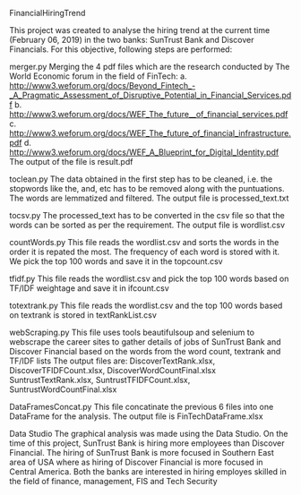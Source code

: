 FinancialHiringTrend

This project was created to analyse the hiring trend at the current time (February 06, 2019) in the two banks: 
SunTrust Bank and Discover Financials. 
For this objective, following steps are performed:

merger.py Merging the 4 pdf files which are the research conducted by The World Economic forum in the field of FinTech: 
a. http://www3.weforum.org/docs/Beyond_Fintech_-_A_Pragmatic_Assessment_of_Disruptive_Potential_in_Financial_Services.pdf 
b. http://www3.weforum.org/docs/WEF_The_future__of_financial_services.pdf 
c. http://www3.weforum.org/docs/WEF_The_future_of_financial_infrastructure.pdf 
d. http://www3.weforum.org/docs/WEF_A_Blueprint_for_Digital_Identity.pdf 
The output of the file is result.pdf

toclean.py The data obtained in the first step has to be cleaned, i.e. the stopwords like the, and, etc has to be removed along with the puntuations. The words are lemmatized and filtered. The output file is processed_text.txt

tocsv.py The processed_text has to be converted in the csv file so that the words can be sorted as per the requirement. The output file is wordlist.csv

countWords.py This file reads the wordlist.csv and sorts the words in the order it is repated the most. The frequency of each word is stored with it. We pick the top 100 words and save it in the topcount.csv

tfidf.py This file reads the wordlist.csv and pick the top 100 words based on TF/IDF weightage and save it in ifcount.csv

totextrank.py This file reads the wordlist.csv and the top 100 words based on textrank is stored in textRankList.csv

webScraping.py This file uses tools beautifulsoup and selenium to webscrape the career sites to gather details of jobs of SunTrust Bank and Discover Financial based on the words from the word count, textrank and TF/IDF lists The output files are: DiscoverTextRank.xlsx, DiscoverTFIDFCount.xlsx, DiscoverWordCountFinal.xlsx SuntrustTextRank.xlsx, SuntrustTFIDFCount.xlsx, SuntrustWordCountFinal.xlsx

DataFramesConcat.py This file concatinate the previous 6 files into one DataFrame for the analysis. The output file is FinTechDataFrame.xlsx

Data Studio The graphical analysis was made using the Data Studio. On the time of this project, SunTrust Bank is hiring more employees than Discover Financial. The hiring of SunTrust Bank is more focused in Southern East area of USA where as hiring of Discover Financial is more focused in Central America. Both the banks are interested in hiring employes skilled in the field of finance, management, FIS and Tech Security
